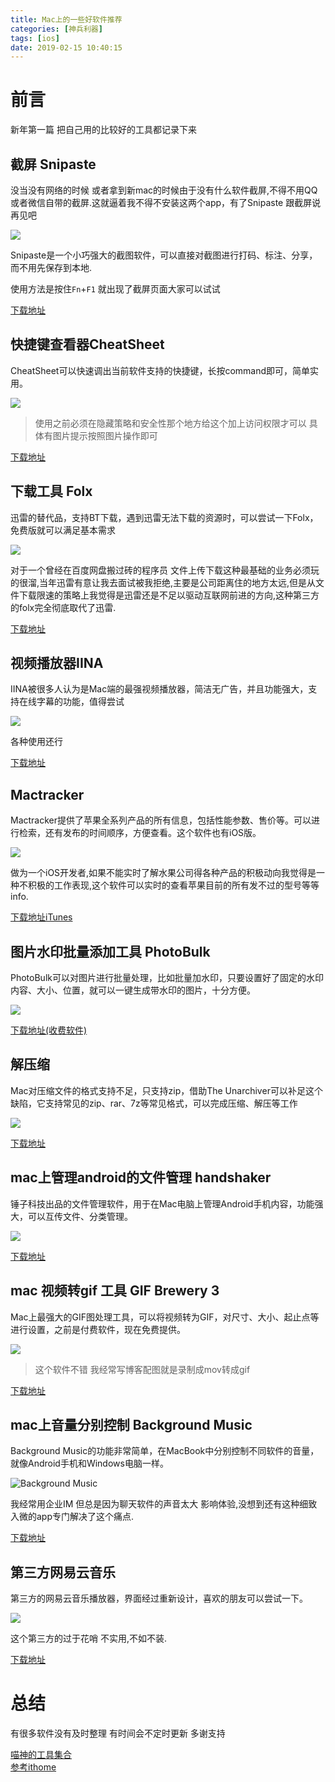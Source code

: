 ```yaml
---
title: Mac上的一些好软件推荐
categories: [神兵利器]
tags: [ios]
date: 2019-02-15 10:40:15
---
```



# 前言

新年第一篇 把自己用的比较好的工具都记录下来


## 截屏 Snipaste

没当没有网络的时候 或者拿到新mac的时候由于没有什么软件截屏,不得不用QQ或者微信自带的截屏.这就逼着我不得不安装这两个app，有了Snipaste 跟截屏说再见吧

![](/assets/images/20190215Tools/snipaste.png)

Snipaste是一个小巧强大的截图软件，可以直接对截图进行打码、标注、分享，而不用先保存到本地.

使用方法是按住`Fn`+`F1` 就出现了截屏页面大家可以试试

[下载地址](https://www.snipaste.com/)


## 快捷键查看器CheatSheet

CheatSheet可以快速调出当前软件支持的快捷键，长按command即可，简单实用。

![](/assets/images/20190215Tools/CheatSheet.png)


> 使用之前必须在隐藏策略和安全性那个地方给这个加上访问权限才可以 具体有图片提示按照图片操作即可

[下载地址](https://www.mediaatelier.com/CheatSheet/)

## 下载工具 Folx

迅雷的替代品，支持BT下载，遇到迅雷无法下载的资源时，可以尝试一下Folx，免费版就可以满足基本需求

![](/assets/images/20190215Tools/Folx.png)

对于一个曾经在百度网盘搬过砖的程序员 文件上传下载这种最基础的业务必须玩的很溜,当年迅雷有意让我去面试被我拒绝,主要是公司距离住的地方太远,但是从文件下载限速的策略上我觉得是迅雷还是不足以驱动互联网前进的方向,这种第三方的folx完全彻底取代了迅雷.

[下载地址](https://mac.eltima.com/cn/torrent-client.html)


## 视频播放器IINA

IINA被很多人认为是Mac端的最强视频播放器，简洁无广告，并且功能强大，支持在线字幕的功能，值得尝试

![](/assets/images/20190215Tools/IINA.png)

各种使用还行 

[下载地址](https://iina.io/)

## Mactracker

Mactracker提供了苹果全系列产品的所有信息，包括性能参数、售价等。可以进行检索，还有发布的时间顺序，方便查看。这个软件也有iOS版。

![](/assets/images/20190215Tools/Mactracker.jpeg)

做为一个iOS开发者,如果不能实时了解水果公司得各种产品的积极动向我觉得是一种不积极的工作表现,这个软件可以实时的查看苹果目前的所有发不过的型号等等info.

[下载地址iTunes](https://itunes.apple.com/cn/app/mactracker/id430255202?mt=12)


## 图片水印批量添加工具 PhotoBulk

PhotoBulk可以对图片进行批量处理，比如批量加水印，只要设置好了固定的水印内容、大小、位置，就可以一键生成带水印的图片，十分方便。

![](/assets/images/20190215Tools/PhotoBulk.jpeg)

[下载地址(收费软件)](https://itunes.apple.com/cn/app/photobulk-watermark-in-batch/id537211143?mt=12)

## 解压缩

Mac对压缩文件的格式支持不足，只支持zip，借助The Unarchiver可以补足这个缺陷，它支持常见的zip、rar、7z等常见格式，可以完成压缩、解压等工作

![](/assets/images/20190215Tools/TheUnarchiver.png)

[下载地址](https://itunes.apple.com/cn/app/the-unarchiver/id425424353?mt=12)

## mac上管理android的文件管理 handshaker


锤子科技出品的文件管理软件，用于在Mac电脑上管理Android手机内容，功能强大，可以互传文件、分类管理。

![](/assets/images/20190215Tools/HandShaker.jpeg)

[下载地址](https://www.smartisan.com/apps/#/handshaker)

## mac 视频转gif 工具 GIF Brewery 3

Mac上最强大的GIF图处理工具，可以将视频转为GIF，对尺寸、大小、起止点等进行设置，之前是付费软件，现在免费提供。

![](/assets/images/20190215Tools/GIFBrewery3.png)

> 这个软件不错 我经常写博客配图就是录制成mov转成gif 

[下载地址]()

## mac上音量分别控制 Background Music

Background Music的功能非常简单，在MacBook中分别控制不同软件的音量，就像Android手机和Windows电脑一样。

![Background Music](/assets/images/20190215Tools/BackgroundMusic.jpeg)

我经常用企业IM 但总是因为聊天软件的声音太大 影响体验,没想到还有这种细致入微的app专门解决了这个痛点.

[下载地址](https://github.com/kyleneideck/BackgroundMusic/releases)

## 第三方网易云音乐

第三方的网易云音乐播放器，界面经过重新设计，喜欢的朋友可以尝试一下。

![](/assets/images/20190215Tools/ieaseMusic.png)


这个第三方的过于花哨 不实用,不如不装.

[下载地址](https://github.com/trazyn/ieaseMusic)

# 总结

有很多软件没有及时整理 有时间会不定时更新 多谢支持

[喵神的工具集合](https://onevcat.com/apps/)  
[参考ithome](https://www.ithome.com/0/409/410.htm)